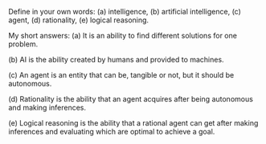 Define in your own words: (a) intelligence, (b) artificial intelligence,
(c) agent, (d) rationality, (e) logical reasoning.

My short answers: 
(a) It is an ability to find different solutions for one problem. 

(b) AI is the ability created by humans and provided to machines. 

(c) An agent is an entity that can be, tangible or not, but it should be autonomous. 

(d) Rationality is the ability that an agent acquires after being autonomous and making inferences. 

(e) Logical reasoning is the ability that a rational agent can get after making inferences and evaluating which are optimal to achieve a goal.
